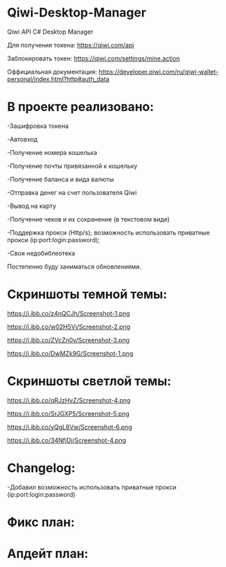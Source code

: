 # Qiwi-Desktop-Manager
Qiwi API C# Desktop Manager

Для получения токена:
https://qiwi.com/api

Заблокировать токен:
https://qiwi.com/settings/mine.action

Оффициальная документация:
https://developer.qiwi.com/ru/qiwi-wallet-personal/index.html?http#auth_data

# В проекте реализовано: 

-Зашифровка токена

-Автовход

-Получение номера кошелька

-Получение почты привязанной к кошельку

-Получение баланса и вида валюты

-Отправка денег на счет пользователя Qiwi

-Вывод на карту

-Получение чеков и их сохранение (в текстовом виде)

-Поддержка прокси (Http/s); возможность использовать приватные прокси (ip:port:login:password);

-Своя недобиблеотека

Постепенно буду заниматься обновлениями.

# Скриншоты темной темы:

https://i.ibb.co/z4nQCJh/Screenshot-1.png

https://i.ibb.co/w02H5Vj/Screenshot-2.png

https://i.ibb.co/ZVcZn0v/Screenshot-3.png

https://i.ibb.co/DwMZk9G/Screenshot-1.png

# Скриншоты светлой темы:

https://i.ibb.co/qRJzHvZ/Screenshot-4.png

https://i.ibb.co/SrJGXP5/Screenshot-5.png

https://i.ibb.co/yQgL8Vw/Screenshot-6.png

https://i.ibb.co/34NfjDj/Screenshot-4.png

# Changelog:

-Добавил возможность использовать приватные прокси (ip:port:login:password)


# Фикс план:

# Апдейт план:

